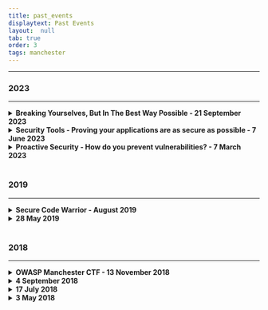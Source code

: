 ```yaml
---
title: past_events
displaytext: Past Events
layout:  null
tab: true
order: 3
tags: manchester
---
```


---

### 2023

---


<details>
  <summary><b>Breaking Yourselves, But In The Best Way Possible - 21 September 2023</b></summary>

  <h3>Details</h3>

In this session we'll be discussing various ways to improve your offensive security testing.
Using these offensive security techniques, your teams will find new ways to break applications, and test your defenses.

  <br><br>
  <h3>Talks</h3>

<h3>Dr Katie Paxton-Fear: Go Hack Yourself: API hacking for beginners</h3>

<a href="https://www.youtube.com/watch?v=Og7va5eb8UU">Talk recording</a>
<br><br>
Over the past few years, we've really seen API hacking take off as a field of its own, diverging from typical web app security, but yet parallel to it. Often we point to the amorphous blob that is web security and go: "here you go, now you can be a hacker too", with top 10 lists, write-ups, conference talks and whitepapers smiling as we do. This creates a major challenge for developers who want to test their APIs for security or just people who want to get into API hacking, how on earth do you wade through all the general web security to get to the meat of API hacking, what do you even need to know? This talk is going to break down API hacking from a developer point of view, teaching you everything you need to know about API hacking, from the bugs you can find and to the impact you can cause, to how you can easily test your own work or review your peers. So what are you waiting for join me and go hack yourself!

<br><br>

<b>About Dr Katie Paxton-Fear</b><br>

A lecturer in Cyber Security at Manchester Metropolitan University and a cyber security researcher, but she's far more well known for her hobby. In her free time, she's a hacker, specialising in API hacking teaching others through her YouTube videos. A former developer turned hacker, she used to make RESTful APIs and now she breaks them. She found her first API vulnerability in 2019 which affected Uber and since then she has been hacking APIs ever since, creating hours of content to help others follow in her footsteps. With her PhD in cyber security and machine learning, she loves to introduce a data-driven approach to hacking combining new tools with manual testing to ensure an impactful bug report every time.

  <br><br>

<h3>Gerald Benischke - Application DoS vulnerabilities</h3>

<a href="https://www.youtube.com/watch?v=b2o4m-eE-io">Talk recording</a>
<br><br>
This AppSec-focussed talk demonstrates how denial of service attacks can be carried out without throwing lots and lots of traffic at a system and effectively stop services. This uses a couple of vulnerabilities in the play framework as an example and describes the impact. This approach can be likened to using precision guided missiles rather than the carpet bombing of DDoS attacks.

I will explore the role that convenience for developers in frameworks combined with unexpected payloads and how this can be exploited. I also draw on how the service mesh can amplify this attack such that multiple instances can be killed with a single request. Furthermore, we look at how Web Application Firewalls (WAFs) offer no protection against this type of attack.

Lastly, I will look at what can be done to protect applications against this type of attack.

<br/><br/>
<b>About Gerald Benischke</b><br>

I tend to describe myself as both an Agile Fundamentalist and an AppSec Snooper. What does this mean? On the one hand my software development experience has led me to think that the principles of the agile manifesto form the basis of good practices. It boils down to lots of common sense, small steps, learning along the way, not writing code that nobody will want or need and taking processes and procedures with a pinch of salt.

  <br><br>
  <h3>Sponsors</h3>

  We'd like to say THANK YOU to the companies who helped make this event possible: <br>

<b>Booking.com</b> - Venue Sponsor<br>
<b>Booking.com</b> - Food & Drink Sponsor

</details>



<details>
    <summary><b>Security Tools - Proving your applications are as secure as possible - 7 June 2023</b></summary>

 <h3>Details</h3>

In this session we'll be discussing various Tools used within Security.
By using these tools, your teams will be able to truly show that your products are as secure as they can be.

  <br><br>
  <h3>Talks</h3>

<h3>Simon Bennetts: An Introduction to OWASP ZAP</h3>

<a href="https://www.youtube.com/watch?v=8SmimaP0VWc&t=23s">Talk recording</a>
<br><br>

In this talk Simon (the ZAP founder and project lead) will give you an overview of the worlds most popular web security scanner. He will also talk about the most recent changes and whats coming next.

<br><br>

<b>About Simon Bennetts</b><br>
The OWASP Zed Attack Proxy (ZAP) Founder and Project Leader, and a Distinguished Engineer at Jit.
He has talked about and demonstrated ZAP at conferences all over the world, including Blackhat, JavaOne, FOSDEM and OWASP AppSec EU, USA & AsiaPac.
Prior to making the move into security he was a developer for 25 years and strongly believes that you cannot build secure web applications without knowing how to attack them.

  <br><br>

<h3>Anthony Harrison - SBOMs and why they can help make your software more secure</h3>

<a href="https://www.youtube.com/watch?v=COi7fTmix7U">Talk recording</a>
<br><br>

This talk will explain what a SBOM (Software Bill of Material) is, how and when they should be produced / some of the challenges that need to be overcome, and demonstrate how they should form part of a DevSecOPs lifecycle. I will try and supplement the talk with some demonstrations using a number of open source applications.

<br/><br/>
<b>About Anthony Harrison</b><br>

An independent systems/software/cyber consultant. I am part of the SPDX community developing the forthcoming security profile, and a member of the OpenSSF SBOM Everywhere working group and SBOM Forum. I have presented on SBOMs at FOSDEM (2002 and 2023), EuroPython 2022 and will be presenting at PyCascades (Vancouver) in March.

  <br><br>
  <h3>Sponsors</h3>

  We'd like to say THANK YOU to the companies who helped make this event possible: <br>

<b>Bruntwood</b> - Venue Sponsor<br>
<b>Cytix</b> - Food & Drink Sponsor

</details>


<details>
  <summary><b>Proactive Security - How do you prevent vulnerabilities? - 7 March 2023</b></summary>
  
  <h3>Details</h3>

  In this session we'll be discussing Proactive Security. Meaning, how do you empower and enable engineering teams to own their own security to prevent the release of vulnerable code... What would secure coding practices look like, what is security by design, what security testing can teams do during the test & release process. More importantly, what can we put in place to really make the security teams work for their money. 
  
  <br><br>
  <h3>Talks</h3>

  <h3>Threat Modelling - <a href="https://uk.linkedin.com/in/fewster" rel="noreferrer">Robin Fewster</a></h3>

  <a href="https://www.youtube.com/watch?v=oceDLvJqlDY">Talk recording</a>
<br><br>

  Drawing on some client experiences, Robin will discuss different threat modelling approaches and tools available, and how they went down with development teams.
  
  <br><br>
  <b>About Robin Fewster</b><br>
  Robin has 20 years experience in cyber security, and is particularly interested in helping companies to improve their security posture. A current area of focus is to assist software development teams with improving their secure software development practices. This includes work ranging from implementing security strategy, security champions programmes and threat modeling. Robin is also a former OWASP Newcastle chapter leader.
  
  <br><br>
  <h3>SAST, DAST, IAST, RASP - <a href="https://uk.linkedin.com/in/daniel-oates-lee-05ba7117" rel="noreferrer">Daniel Oates-Lee</a></h3>
  
  <a href="https://www.youtube.com/watch?v=UdLX3oBi7Yg&t=24s">Talk recording</a>
<br><br>

  Daniel will give us an introduction to DevSecOps and share their experience enabling secure development for clients.
  
  <br><br>
  <b>About Daniel Oates-Lee</b><br>
  Daniel is one of the Punk Security Co-Founders and has over 21 years of commercial IT experience, with 15 years focused on cyber security.

  <br><br>
  <h3>Sponsors</h3>

  We'd like to say THANK YOU to the companies who helped make this event possible: <br>
  <b><a href="https://labs.uk.barclays/dish/" rel="noreferrer">Barclays DiSH</a></b> - Thank you so much for sponsoring the venue. <br>
  <b><a href="https://www.beyondtrust.com/" rel="noreferrer">BeyondTrust</a></b> - Thank you so much for sponsoring the food & drink. <br>
  <b><a href="https://www.cytix.io/" rel="noreferrer">Cytix</a></b> - Special thanks for making introductions. <br><br>

</details>

<br>

### 2019
---

<details>
    <summary><b>Secure Code Warrior - August 2019</b></summary>
</details>

<details>
    <summary><b>28 May 2019</b></summary>

    <h3>Simon Bennetts</h3>

    OWASP ZAPs lead hacker, Simon Bennetts will be taking us through the new User Interface for ZAP - the ZAP Heads Up Display (or HUD).

    <h3>Gerald Benischke</h3>

    <a href="https://www.slideshare.net/GeraldBenischke/xml-is-evil-owasp-manchester-may-2019-148102429">Slides</a>
    <br><br>

    XML is Evil: This talk describes several common XML security vulnerabilities, how they can be found and mitigated against.  Real life examples (though anonymised)  are used to illustrate how these issues can be exploited.

    <h3>Sponsors</h3>

    <b>RentalCars</b> - Venue sponsor<br>
    <b>Distil Networks</b> - Food & drink
</details>

<br>

### 2018
---

<details>
    <summary><b>OWASP Manchester CTF - 13 November 2018</b></summary>

    Manchester OWASP will be running it’s first annual CTF on November 13th in partnership with Manchester Grey Hats who will be running the challenges.

The CTF will be hosted by the Manchester Technology Centre on Oxford Road and is aimed at people working in the tech industry who have an interest in security. The CTF itself will be a jeopardy style challenge aimed at a range of technical capabilities, with some low or non tech challenges.

So, if you're a developer, software tester, system architect, infosec professional, or just have an interest in security sign up. We'll be running teams of 4, so you can either enter a full team or we can help you put one together on the day!

Manchester Grey Hats will be running a series of short workshops on the same topics as the CTF on October 24th, so keep an eye on their Meetup page!

Thanks to our community sponsors; Manchester Grey Hats, North West Testers Gathering, Manchester Girl Geeks, Techs and the City, Tech Leaders of the North West and PowerShell Manchester.
</details>

<details>
    <summary><b>4 September 2018</b></summary>

    <h3>Scott Helme</h3>
    <h3>Catherine Chapman</h3>

    <h3>Sponsors</h3>

    Booking Go (Rentalcars)<br>
    SureCloud
</details>

<details>
    <summary><b>17 July 2018</b></summary>

    <h3>Mike Thompson</h3>

    <a href="https://www.youtube.com/watch?v=EGj-M_Q9qZY">Talk recording</a>

    <h3>Liz Bell</h3>

    <a href="https://www.youtube.com/watch?v=LQYNTqx3vIg">Talk recording</a>

    <h3>Sponsors</h3>

    Mad Lab - Venue<br>
    ReportUri<br>
    NCC
</details>

<details>
    <summary><b>3 May 2018</b></summary>

    <h3>Daniel Dresner</h3>

    Will be taking us through his experience of careers in the IT industry and academia.

    <h3>John Denneny</h3>

    Founder of Pen Test Limited, will be talking about his experience of setting up and running a successful IT Security company.

    <h3>Sponsors</h3>

    University of Manchester - Venue<br>
    NCC Group
</details>
